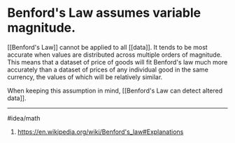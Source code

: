 # Benford's Law assumes variable magnitude. 
[[Benford's Law]] cannot be applied to all [[data]]. It tends to be most accurate when values are distributed across multiple orders of magnitude. This means that a dataset of price of goods will fit Benford's law much more accurately than a dataset of prices of any individual good in the same currency, the values of which will be relatively similar. 

When keeping this assumption in mind, [[Benford's Law can detect altered data]]. 

---
#idea/math 

1. https://en.wikipedia.org/wiki/Benford's_law#Explanations